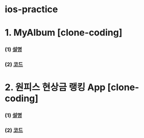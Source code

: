# ios-practice

# 1. MyAlbum [clone-coding]
### (1) [설명]()
### (2) [코드](https://github.com/CJMIN/ios-clone-project/tree/main/MyAlbum)

# 2. 원피스 현상금 랭킹 App [clone-coding]
### (1) [설명]()
### (2) [코드]()

